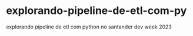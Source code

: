 # explorando-pipeline-de-etl-com-py
explorando pipeline de etl com python no santander dev week 2023
